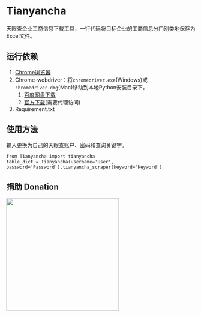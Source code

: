 # Tianyancha
天眼查企业工商信息下载工具，一行代码将目标企业的工商信息分门别类地保存为Excel文件。

## 运行依赖
1. [Chrome浏览器](https://www.google.com/chrome/)
2. Chrome-webdriver：将`chromedriver.exe`(Windows)或`chromedriver.dmg`(Mac)移动到本地Python安装目录下。
    1. [百度网盘下载](https://pan.baidu.com/s/1zMSlbRtL6RHhJdp0NL0bcg)
    2. [官方下载](https://sites.google.com/a/chromium.org/chromedriver/downloads)(需要代理访问)
3. Requirement.txt

## 使用方法
输入更换为自己的天眼查账户、密码和查询关键字。
    
    from Tianyancha import tianyancha
    table_dict = Tianyancha(username='User', password='Password').tianyancha_scraper(keyword='Keyword')

<!--- ![demo](https://user-images.githubusercontent.com/10396208/40413412-5875fa46-5ea8-11e8-975a-546290cb746c.gif) -->

## 捐助 Donation
<img src="https://user-images.githubusercontent.com/10396208/49501270-6dcd4580-f8ad-11e8-89c9-ff30922df917.jpg" width="300" height="300" />
<!--- Alipay
<img src="https://user-images.githubusercontent.com/10396208/49501461-e03e2580-f8ad-11e8-8c21-3cb9b71cb18a.jpg" width="300" />
-->


